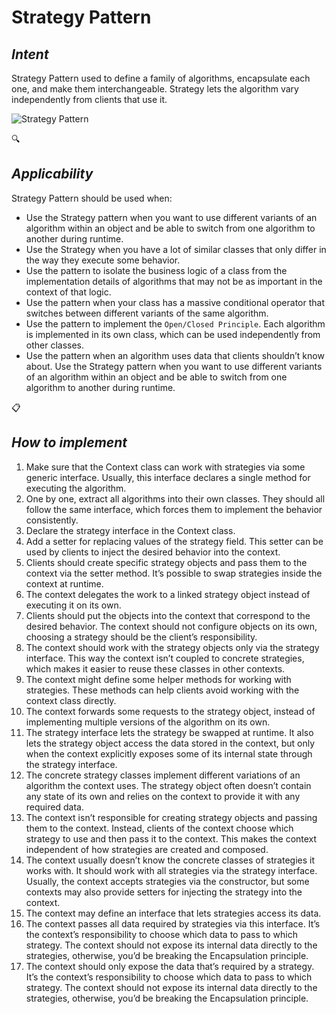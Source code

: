 # Strategy Pattern
## *Intent*
Strategy Pattern used to define a family of algorithms, encapsulate each one, and make them interchangeable. Strategy lets the algorithm vary independently from clients that use it.

![Strategy Pattern](https://refactoring.guru/images/patterns/diagrams/strategy/structure.png)

:mag:
## *Applicability*
Strategy Pattern should be used when:
* Use the Strategy pattern when you want to use different variants of an algorithm within an object and be able to switch from one algorithm to another during runtime.
* Use the Strategy when you have a lot of similar classes that only differ in the way they execute some behavior.
* Use the pattern to isolate the business logic of a class from the implementation details of algorithms that may not be as important in the context of that logic.
* Use the pattern when your class has a massive conditional operator that switches between different variants of the same algorithm.
* Use the pattern to implement the `Open/Closed Principle`. Each algorithm is implemented in its own class, which can be used independently from other classes.
* Use the pattern when an algorithm uses data that clients shouldn’t know about. Use the Strategy pattern when you want to use different variants of an algorithm within an object and be able to switch from one algorithm to another during runtime.


:clipboard: 
## *How to implement*
1. Make sure that the Context class can work with strategies via some generic interface. Usually, this interface declares a single method for executing the algorithm.
2. One by one, extract all algorithms into their own classes. They should all follow the same interface, which forces them to implement the behavior consistently.
3. Declare the strategy interface in the Context class.
4. Add a setter for replacing values of the strategy field. This setter can be used by clients to inject the desired behavior into the context.
5. Clients should create specific strategy objects and pass them to the context via the setter method. It’s possible to swap strategies inside the context at runtime.
6. The context delegates the work to a linked strategy object instead of executing it on its own.
7. Clients should put the objects into the context that correspond to the desired behavior. The context should not configure objects on its own, choosing a strategy should be the client’s responsibility.
8. The context should work with the strategy objects only via the strategy interface. This way the context isn’t coupled to concrete strategies, which makes it easier to reuse these classes in other contexts.
9. The context might define some helper methods for working with strategies. These methods can help clients avoid working with the context class directly.
10. The context forwards some requests to the strategy object, instead of implementing multiple versions of the algorithm on its own.
11. The strategy interface lets the strategy be swapped at runtime. It also lets the strategy object access the data stored in the context, but only when the context explicitly exposes some of its internal state through the strategy interface.
12. The concrete strategy classes implement different variations of an algorithm the context uses. The strategy object often doesn’t contain any state of its own and relies on the context to provide it with any required data.
13. The context isn’t responsible for creating strategy objects and passing them to the context. Instead, clients of the context choose which strategy to use and then pass it to the context. This makes the context independent of how strategies are created and composed.
14. The context usually doesn’t know the concrete classes of strategies it works with. It should work with all strategies via the strategy interface. Usually, the context accepts strategies via the constructor, but some contexts may also provide setters for injecting the strategy into the context.
15. The context may define an interface that lets strategies access its data.
16. The context passes all data required by strategies via this interface. It’s the context’s responsibility to choose which data to pass to which strategy. The context should not expose its internal data directly to the strategies, otherwise, you’d be breaking the Encapsulation principle.
17. The context should only expose the data that’s required by a strategy. It’s the context’s responsibility to choose which data to pass to which strategy. The context should not expose its internal data directly to the strategies, otherwise, you’d be breaking the Encapsulation principle.

